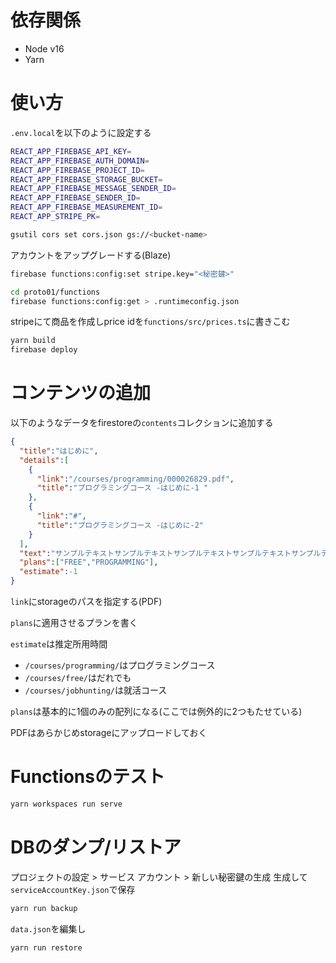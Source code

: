 # 依存関係
- Node v16
- Yarn

# 使い方

`.env.local`を以下のように設定する
``` sh
REACT_APP_FIREBASE_API_KEY=
REACT_APP_FIREBASE_AUTH_DOMAIN=
REACT_APP_FIREBASE_PROJECT_ID=
REACT_APP_FIREBASE_STORAGE_BUCKET=
REACT_APP_FIREBASE_MESSAGE_SENDER_ID=
REACT_APP_FIREBASE_SENDER_ID=
REACT_APP_FIREBASE_MEASUREMENT_ID=
REACT_APP_STRIPE_PK=
```

``` sh
gsutil cors set cors.json gs://<bucket-name>
```

アカウントをアップグレードする(Blaze)

``` sh
firebase functions:config:set stripe.key="<秘密鍵>"
```

``` sh
cd proto01/functions
firebase functions:config:get > .runtimeconfig.json
```

stripeにて商品を作成しprice idを`functions/src/prices.ts`に書きこむ

``` sh
yarn build
firebase deploy
```

# コンテンツの追加

以下のようなデータをfirestoreの`contents`コレクションに追加する

``` json
{
  "title":"はじめに",
  "details":[
    {
      "link":"/courses/programming/000026829.pdf",
      "title":"プログラミングコース -はじめに-1 "
    },
    {
      "link":"#",
      "title":"プログラミングコース -はじめに-2"
    }
  ],
  "text":"サンプルテキストサンプルテキストサンプルテキストサンプルテキストサンプルテキスト",
  "plans":["FREE","PROGRAMMING"],
  "estimate":-1
}
```

`link`にstorageのパスを指定する(PDF)

`plans`に適用させるプランを書く

`estimate`は推定所用時間

- `/courses/programming/`はプログラミングコース
- `/courses/free/`はだれでも
- `/courses/jobhunting/`は就活コース

`plans`は基本的に1個のみの配列になる(ここでは例外的に2つもたせている)

PDFはあらかじめstorageにアップロードしておく

# Functionsのテスト

``` sh
yarn workspaces run serve
```

# DBのダンプ/リストア

プロジェクトの設定 > サービス アカウント > 新しい秘密鍵の生成
生成して`serviceAccountKey.json`で保存

``` sh
yarn run backup
```

`data.json`を編集し

``` sh
yarn run restore
```
